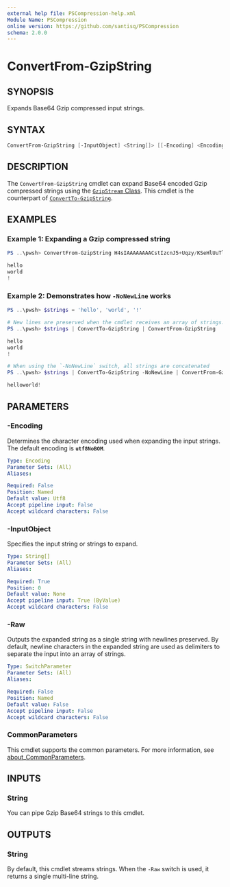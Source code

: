 ```yaml
---
external help file: PSCompression-help.xml
Module Name: PSCompression
online version: https://github.com/santisq/PSCompression
schema: 2.0.0
---
```


# ConvertFrom-GzipString

## SYNOPSIS

Expands Base64 Gzip compressed input strings.

## SYNTAX

```powershell
ConvertFrom-GzipString [-InputObject] <String[]> [[-Encoding] <Encoding>] [-Raw] [<CommonParameters>]
```

## DESCRIPTION

The `ConvertFrom-GzipString` cmdlet can expand Base64 encoded Gzip compressed strings using the [`GzipStream` Class](https://learn.microsoft.com/en-us/dotnet/api/system.io.compression.gzipstream). This cmdlet is the counterpart of [`ConvertTo-GzipString`](ConvertTo-GzipString.md).

## EXAMPLES

### Example 1: Expanding a Gzip compressed string

```powershell
PS ..\pwsh> ConvertFrom-GzipString H4sIAAAAAAAACstIzcnJ5+Uqzy/KSeHlUuTlAgBLr/K2EQAAAA==

hello
world
!
```

### Example 2: Demonstrates how `-NoNewLine` works

```powershell
PS ..\pwsh> $strings = 'hello', 'world', '!'

# New lines are preserved when the cmdlet receives an array of strings.
PS ..\pwsh> $strings | ConvertTo-GzipString | ConvertFrom-GzipString

hello
world
!

# When using the `-NoNewLine` switch, all strings are concatenated
PS ..\pwsh> $strings | ConvertTo-GzipString -NoNewLine | ConvertFrom-GzipString

helloworld!
```

## PARAMETERS

### -Encoding

Determines the character encoding used when expanding the input strings. The default encoding is __`utf8NoBOM`__.

```yaml
Type: Encoding
Parameter Sets: (All)
Aliases:

Required: False
Position: Named
Default value: Utf8
Accept pipeline input: False
Accept wildcard characters: False
```

### -InputObject

Specifies the input string or strings to expand.

```yaml
Type: String[]
Parameter Sets: (All)
Aliases:

Required: True
Position: 0
Default value: None
Accept pipeline input: True (ByValue)
Accept wildcard characters: False
```

### -Raw

Outputs the expanded string as a single string with newlines preserved.
By default, newline characters in the expanded string are used as delimiters to separate the input into an array of strings.

```yaml
Type: SwitchParameter
Parameter Sets: (All)
Aliases:

Required: False
Position: Named
Default value: False
Accept pipeline input: False
Accept wildcard characters: False
```

### CommonParameters

This cmdlet supports the common parameters. For more information, see [about_CommonParameters](http://go.microsoft.com/fwlink/?LinkID=113216).

## INPUTS

### String

You can pipe Gzip Base64 strings to this cmdlet.

## OUTPUTS

### String

By default, this cmdlet streams strings. When the `-Raw` switch is used, it returns a single multi-line string.
